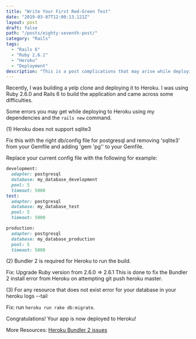 ```yaml
---
title: "Write Your First Red-Green Test"
date: "2019-03-07T12:00:13.121Z"
layout: post
draft: false
path: "/posts/eighty-seventh-post/"
category: "Rails"
tags:
  - "Rails 6"
  - "Ruby 2.6.1"
  - "Heroku"
  - "Deployment"
description: "This is a post complications that may arise while deploying to Heroku with Rails 6 & Ruby 2.6.0 as well as how to fix them."
---
```


Recently, I was building a yelp clone and deploying it to Heroku. I was using Ruby 2.6.0 and Rails 6 to build the application and came across some difficulties. 

Some errors you may get while deploying to Heroku using my dependencies and the `rails new` command. 

(1) Heroku does not support sqlite3 

Fix this with the right db/config file for postgresql and removing 'sqlite3' from your Gemfile and adding 'gem 'pg'' to your Gemfile. 

Replace your current config file with the following for example: 

```ruby
development:
  adapter: postgresql
  database: my_database_development
  pool: 5
  timeout: 5000
test:
  adapter: postgresql
  database: my_database_test
  pool: 5
  timeout: 5000

production:
  adapter: postgresql
  database: my_database_production
  pool: 5
  timeout: 5000
```

(2) Bundler 2 is required for Heroku to run the build. 

Fix: Upgrade Ruby version from 2.6.0 => 2.6.1
 This is done to fix the Bundler 2 install error from Heroku on attempting git push heroku master. 

(3) For any resource that does not exist error for your database in your heroku logs --tail 

Fix: run `heroku run rake db:migrate`. 

Congratulations! Your app is now deployed to Heroku!

More Resources: 
<a href="https://devcenter.heroku.com/articles/bundler-version#app-not-using-the-currently-supported-bundler-version">Heroku Bundler 2 issues</a>
